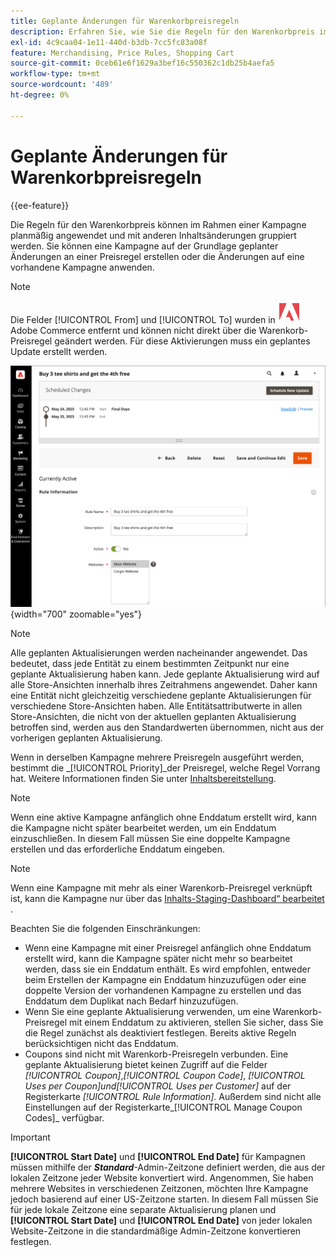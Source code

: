 ```yaml
---
title: Geplante Änderungen für Warenkorbpreisregeln
description: Erfahren Sie, wie Sie die Regeln für den Warenkorbpreis im Rahmen einer Kampagne planmäßig anwenden und mit anderen Inhaltsänderungen gruppieren.
exl-id: 4c9caa04-1e11-440d-b3db-7cc5fc83a08f
feature: Merchandising, Price Rules, Shopping Cart
source-git-commit: 0ceb61e6f1629a3bef16c550362c1db25b4aefa5
workflow-type: tm+mt
source-wordcount: '489'
ht-degree: 0%

---
```


# Geplante Änderungen für Warenkorbpreisregeln

{{ee-feature}}

Die Regeln für den Warenkorbpreis können im Rahmen einer Kampagne planmäßig angewendet und mit anderen Inhaltsänderungen gruppiert werden. Sie können eine Kampagne auf der Grundlage geplanter Änderungen an einer Preisregel erstellen oder die Änderungen auf eine vorhandene Kampagne anwenden.

>[!NOTE]
>
>Die Felder [!UICONTROL From] und [!UICONTROL To] wurden in ![Adobe Commerce](../assets/adobe-logo.svg) Adobe Commerce entfernt und können nicht direkt über die Warenkorb-Preisregel geändert werden. Für diese Aktivierungen muss ein geplantes Update erstellt werden.

![Warenkorbpreisregeln - Geplante Änderungen](./assets/content-staging-price-rules-cart-scheduled-changes.png){width="700" zoomable="yes"}

>[!NOTE]
>
>Alle geplanten Aktualisierungen werden nacheinander angewendet. Das bedeutet, dass jede Entität zu einem bestimmten Zeitpunkt nur eine geplante Aktualisierung haben kann. Jede geplante Aktualisierung wird auf alle Store-Ansichten innerhalb ihres Zeitrahmens angewendet. Daher kann eine Entität nicht gleichzeitig verschiedene geplante Aktualisierungen für verschiedene Store-Ansichten haben. Alle Entitätsattributwerte in allen Store-Ansichten, die nicht von der aktuellen geplanten Aktualisierung betroffen sind, werden aus den Standardwerten übernommen, nicht aus der vorherigen geplanten Aktualisierung.

Wenn in derselben Kampagne mehrere Preisregeln ausgeführt werden, bestimmt die _[!UICONTROL Priority]_der Preisregel, welche Regel Vorrang hat. Weitere Informationen finden Sie unter [Inhaltsbereitstellung](../content-design/content-staging.md).

>[!NOTE]
>
>Wenn eine aktive Kampagne anfänglich ohne Enddatum erstellt wird, kann die Kampagne nicht später bearbeitet werden, um ein Enddatum einzuschließen. In diesem Fall müssen Sie eine doppelte Kampagne erstellen und das erforderliche Enddatum eingeben.

>[!NOTE]
>
>Wenn eine Kampagne mit mehr als einer Warenkorb-Preisregel verknüpft ist, kann die Kampagne nur über das [Inhalts-Staging-Dashboard“ bearbeitet ](../content-design/content-staging-dashboard.md).

Beachten Sie die folgenden Einschränkungen:

- Wenn eine Kampagne mit einer Preisregel anfänglich ohne Enddatum erstellt wird, kann die Kampagne später nicht mehr so bearbeitet werden, dass sie ein Enddatum enthält. Es wird empfohlen, entweder beim Erstellen der Kampagne ein Enddatum hinzuzufügen oder eine doppelte Version der vorhandenen Kampagne zu erstellen und das Enddatum dem Duplikat nach Bedarf hinzuzufügen.
- Wenn Sie eine geplante Aktualisierung verwenden, um eine Warenkorb-Preisregel mit einem Enddatum zu aktivieren, stellen Sie sicher, dass Sie die Regel zunächst als deaktiviert festlegen. Bereits aktive Regeln berücksichtigen nicht das Enddatum.
- Coupons sind nicht mit Warenkorb-Preisregeln verbunden. Eine geplante Aktualisierung bietet keinen Zugriff auf die Felder _[!UICONTROL Coupon]_,_[!UICONTROL Coupon Code]_, _[!UICONTROL Uses per Coupon]_und_[!UICONTROL Uses per Customer]_ auf der Registerkarte _[!UICONTROL Rule Information]_. Außerdem sind nicht alle Einstellungen auf der Registerkarte_[!UICONTROL Manage Coupon Codes]_ verfügbar.

>[!IMPORTANT]
>
>**[!UICONTROL Start Date]** und **[!UICONTROL End Date]** für Kampagnen müssen mithilfe der **_Standard_**-Admin-Zeitzone definiert werden, die aus der lokalen Zeitzone jeder Website konvertiert wird. Angenommen, Sie haben mehrere Websites in verschiedenen Zeitzonen, möchten Ihre Kampagne jedoch basierend auf einer US-Zeitzone starten. In diesem Fall müssen Sie für jede lokale Zeitzone eine separate Aktualisierung planen und **[!UICONTROL Start Date]** und **[!UICONTROL End Date]** von jeder lokalen Website-Zeitzone in die standardmäßige Admin-Zeitzone konvertieren festlegen.
